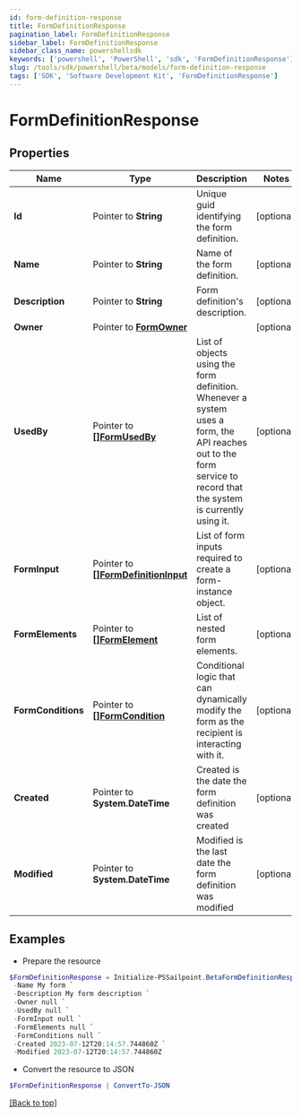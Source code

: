 ```yaml
---
id: form-definition-response
title: FormDefinitionResponse
pagination_label: FormDefinitionResponse
sidebar_label: FormDefinitionResponse
sidebar_class_name: powershellsdk
keywords: ['powershell', 'PowerShell', 'sdk', 'FormDefinitionResponse'] 
slug: /tools/sdk/powershell/beta/models/form-definition-response
tags: ['SDK', 'Software Development Kit', 'FormDefinitionResponse']
---
```



# FormDefinitionResponse

## Properties

Name | Type | Description | Notes
------------ | ------------- | ------------- | -------------
**Id** |  Pointer to **String** | Unique guid identifying the form definition. | [optional] 
**Name** |  Pointer to **String** | Name of the form definition. | [optional] 
**Description** |  Pointer to **String** | Form definition's description. | [optional] 
**Owner** |  Pointer to [**FormOwner**](form-owner) |  | [optional] 
**UsedBy** |  Pointer to [**[]FormUsedBy**](form-used-by) | List of objects using the form definition. Whenever a system uses a form, the API reaches out to the form service to record that the system is currently using it. | [optional] 
**FormInput** |  Pointer to [**[]FormDefinitionInput**](form-definition-input) | List of form inputs required to create a form-instance object. | [optional] 
**FormElements** |  Pointer to [**[]FormElement**](form-element) | List of nested form elements. | [optional] 
**FormConditions** |  Pointer to [**[]FormCondition**](form-condition) | Conditional logic that can dynamically modify the form as the recipient is interacting with it. | [optional] 
**Created** |  Pointer to **System.DateTime** | Created is the date the form definition was created | [optional] 
**Modified** |  Pointer to **System.DateTime** | Modified is the last date the form definition was modified | [optional] 

## Examples

- Prepare the resource
```powershell
$FormDefinitionResponse = Initialize-PSSailpoint.BetaFormDefinitionResponse  -Id 00000000-0000-0000-0000-000000000000 `
 -Name My form `
 -Description My form description `
 -Owner null `
 -UsedBy null `
 -FormInput null `
 -FormElements null `
 -FormConditions null `
 -Created 2023-07-12T20:14:57.744860Z `
 -Modified 2023-07-12T20:14:57.744860Z
```

- Convert the resource to JSON
```powershell
$FormDefinitionResponse | ConvertTo-JSON
```


[[Back to top]](#) 

